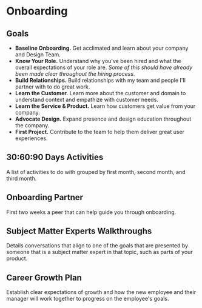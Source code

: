 # Onboarding

## Goals
- **Baseline Onboarding.** Get acclimated and learn about your company and Design Team.
- **Know Your Role.** Understand why you've been hired and what the overall expectations of your role are. *Some of this should have already been made clear throughout the hiring process.*
- **Build Relationships.** Build relationships with my team and people I'll partner with to do great work.
- **Learn the Customer.** Learn more about the customer and domain to understand context and empathize with customer needs.
- **Learn the Service & Product.** Learn how customers get value from your company.
- **Advocate Design.** Expand presence and design education throughout the company.
- **First Project.** Contribute to the team to help them deliver great user experiences.


## 30:60:90 Days Activities
A list of activities to do with grouped by first month, second month, and third month.

## Onboarding Partner
First two weeks a peer that can help guide you through onboarding.

## Subject Matter Experts Walkthroughs
Details conversations that align to one of the goals that are presented by someone that is a subject matter expert in that topic, such as parts of your product.

## Career Growth Plan
Establish clear expectations of growth and how the new employee and their manager will work together to progress on the employee's goals.